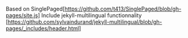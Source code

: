 Based on SinglePaged[https://github.com/t413/SinglePaged/blob/gh-pages/site.js]
Include jekyll-multilingual functionnality [https://github.com/sylvaindurand/jekyll-multilingual/blob/gh-pages/_includes/header.html]
